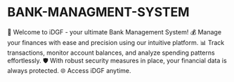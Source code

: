 # BANK-MANAGMENT-SYSTEM
💼 Welcome to iDGF - your ultimate Bank Management System! 💰 Manage your finances with ease and precision using our intuitive platform. 📊 Track transactions, monitor account balances, and analyze spending patterns effortlessly. 🛡️ With robust security measures in place, your financial data is always protected. 🌐 Access iDGF anytime.

